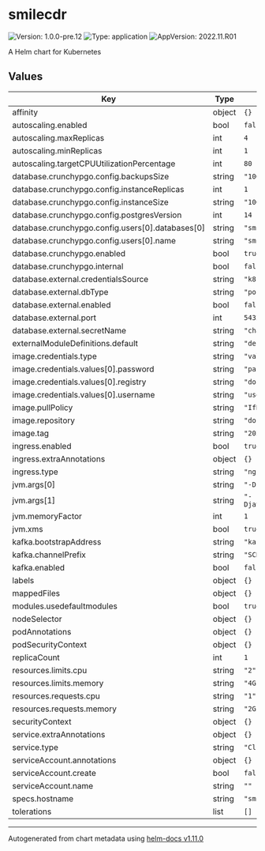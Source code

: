 # smilecdr

![Version: 1.0.0-pre.12](https://img.shields.io/badge/Version-1.0.0--pre.12-informational?style=flat-square) ![Type: application](https://img.shields.io/badge/Type-application-informational?style=flat-square) ![AppVersion: 2022.11.R01](https://img.shields.io/badge/AppVersion-2022.11.R01-informational?style=flat-square)

A Helm chart for Kubernetes

## Values

| Key | Type | Default | Description |
|-----|------|---------|-------------|
| affinity | object | `{}` |  |
| autoscaling.enabled | bool | `false` |  |
| autoscaling.maxReplicas | int | `4` |  |
| autoscaling.minReplicas | int | `1` |  |
| autoscaling.targetCPUUtilizationPercentage | int | `80` |  |
| database.crunchypgo.config.backupsSize | string | `"10Gi"` |  |
| database.crunchypgo.config.instanceReplicas | int | `1` |  |
| database.crunchypgo.config.instanceSize | string | `"10Gi"` |  |
| database.crunchypgo.config.postgresVersion | int | `14` |  |
| database.crunchypgo.config.users[0].databases[0] | string | `"smilecdr"` |  |
| database.crunchypgo.config.users[0].name | string | `"smilecdr"` |  |
| database.crunchypgo.enabled | bool | `true` |  |
| database.crunchypgo.internal | bool | `false` |  |
| database.external.credentialsSource | string | `"k8s"` |  |
| database.external.dbType | string | `"postgres"` |  |
| database.external.enabled | bool | `false` |  |
| database.external.port | int | `5432` |  |
| database.external.secretName | string | `"changeme"` |  |
| externalModuleDefinitions.default | string | `"default-modules.yaml"` |  |
| image.credentials.type | string | `"values"` |  |
| image.credentials.values[0].password | string | `"pass"` |  |
| image.credentials.values[0].registry | string | `"docker.com"` |  |
| image.credentials.values[0].username | string | `"user"` |  |
| image.pullPolicy | string | `"IfNotPresent"` |  |
| image.repository | string | `"docker.smilecdr.com/smilecdr"` |  |
| image.tag | string | `"2022.08.R03"` |  |
| ingress.enabled | bool | `true` |  |
| ingress.extraAnnotations | object | `{}` |  |
| ingress.type | string | `"nginx-ingress"` |  |
| jvm.args[0] | string | `"-Dsun.net.inetaddr.ttl=60"` |  |
| jvm.args[1] | string | `"-Djava.security.egd=file:/dev/./urandom"` |  |
| jvm.memoryFactor | int | `1` |  |
| jvm.xms | bool | `true` |  |
| kafka.bootstrapAddress | string | `"kafka-example.local"` |  |
| kafka.channelPrefix | string | `"SCDR-ENV-"` |  |
| kafka.enabled | bool | `false` |  |
| labels | object | `{}` |  |
| mappedFiles | object | `{}` |  |
| modules.usedefaultmodules | bool | `true` |  |
| nodeSelector | object | `{}` |  |
| podAnnotations | object | `{}` |  |
| podSecurityContext | object | `{}` |  |
| replicaCount | int | `1` |  |
| resources.limits.cpu | string | `"2"` |  |
| resources.limits.memory | string | `"4Gi"` |  |
| resources.requests.cpu | string | `"1"` |  |
| resources.requests.memory | string | `"2Gi"` |  |
| securityContext | object | `{}` |  |
| service.extraAnnotations | object | `{}` |  |
| service.type | string | `"ClusterIP"` |  |
| serviceAccount.annotations | object | `{}` |  |
| serviceAccount.create | bool | `false` |  |
| serviceAccount.name | string | `""` |  |
| specs.hostname | string | `"smilecdr-example.local"` |  |
| tolerations | list | `[]` |  |

----------------------------------------------
Autogenerated from chart metadata using [helm-docs v1.11.0](https://github.com/norwoodj/helm-docs/releases/v1.11.0)
